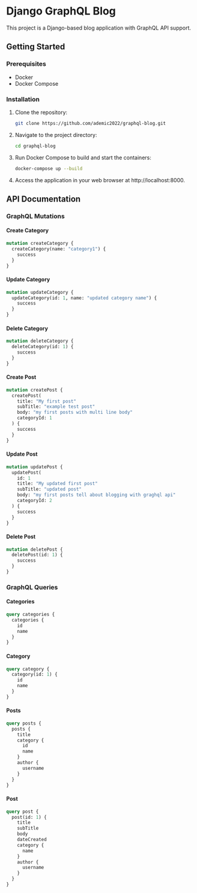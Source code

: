 # Django GraphQL Blog

This project is a Django-based blog application with GraphQL API support.

## Getting Started

### Prerequisites

- Docker
- Docker Compose

### Installation

1. Clone the repository:

   ```bash
   git clone https://github.com/ademic2022/graphql-blog.git
   ```

2. Navigate to the project directory:

   ```bash
   cd graphql-blog
   ```

3. Run Docker Compose to build and start the containers:

   ```bash
   docker-compose up --build
   ```

4. Access the application in your web browser at http://localhost:8000.

## API Documentation

### GraphQL Mutations

#### Create Category

```graphql
mutation createCategory {
  createCategory(name: "category1") {
    success
  }
}
```

#### Update Category

```graphql
mutation updateCategory {
  updateCategory(id: 1, name: "updated category name") {
    success
  }
}
```

#### Delete Category

```graphql
mutation deleteCategory {
  deleteCategory(id: 1) {
    success
  }
}
```

#### Create Post

```graphql
mutation createPost {
  createPost(
    title: "My first post"
    subTitle: "example test post"
    body: "my first posts with multi line body"
    categoryId: 1
  ) {
    success
  }
}
```

#### Update Post

```graphql
mutation updatePost {
  updatePost(
    id: 1
    title: "My updated first post"
    subTitle: "updated post"
    body: "my first posts tell about blogging with graghql api"
    categoryId: 2
  ) {
    success
  }
}
```

#### Delete Post

```graphql
mutation deletePost {
  deletePost(id: 1) {
    success
  }
}
```

### GraphQL Queries

#### Categories

```graphql
query categories {
  categories {
    id
    name
  }
}
```

#### Category

```graphql
query category {
  category(id: 1) {
    id
    name
  }
}
```

#### Posts

```graphql
query posts {
  posts {
    title
    category {
      id
      name
    }
    author {
      username
    }
  }
}
```

#### Post

```graphql
query post {
  post(id: 1) {
    title
    subTitle
    body
    dateCreated
    category {
      name
    }
    author {
      username
    }
  }
}
```
